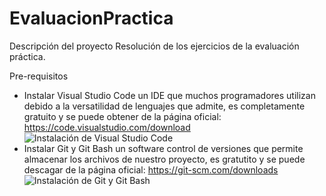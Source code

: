 # EvaluacionPractica

Descripción del proyecto
Resolución de los ejercicios de la evaluación práctica.

Pre-requisitos
 - Instalar Visual Studio Code un IDE que muchos programadores utilizan debido a la versatilidad de lenguajes que admite, es completamente gratuito y se puede obtener de la página    oficial: https://code.visualstudio.com/download ![Instalación de Visual Studio Code](https://user-images.githubusercontent.com/93282584/148654506-67bebcdf-f503-4708-9d81-5471c69617c3.png)
 - Instalar Git y Git Bash un software control de versiones que permite almacenar los archivos de nuestro proyecto, es gratutito y se puede descagar de la página oficial:            https://git-scm.com/downloads ![Instalación de Git y Git Bash](https://user-images.githubusercontent.com/93282584/148654469-0d514e53-1c84-4f3d-a476-ce6b960be6ec.png)
